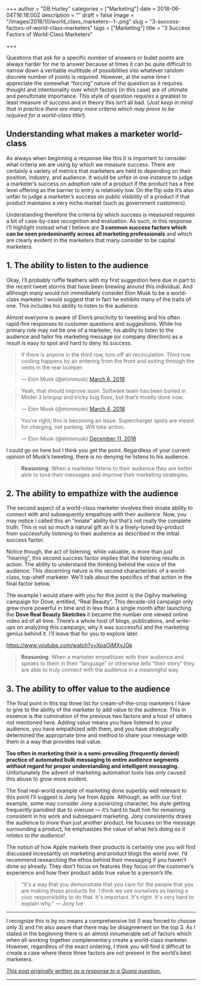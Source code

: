 +++
author = "DB Hurley"
categories = ["Marketing"]
date = 2018-06-04T16:18:00Z
description = ""
draft = false
image = "/images/2018/10/world_class_marketers--1-.png"
slug = "3-success-factors-of-world-class-marketers"
tags = ["Marketing"]
title = "3 Success Factors of World-Class Marketers"

+++


Questions that ask for a specific number of answers or bullet points are always harder for me to answer because at times it can be quite difficult to narrow down a veritable multitude of possibilities into whatever random discrete number of points is required. However, at the same time I appreciate the somewhat “forcing” nature of the question as it requires thought and intentionality over which factors (in this case) are of ultimate and penultimate importance. This style of question requires a greatest to least measure of success and in theory this isn’t all bad. (_Just keep in mind that in practice there are many more criteria which may prove to be required for a world-class title!_).

## Understanding what makes a marketer world-class

As always when beginning a response like this it is important to consider what criteria we are using by which we measure success. There are certainly a variety of metrics that marketers are held to depending on their position, industry, and audience. It would be unfair in one instance to judge a marketer’s success on adoption rate of a product if the product has a free level offering as the barrier to entry is relatively low. On the flip side it’s also unfair to judge a marketer’s success on public visibility of a product if that product maintains a very niche market (such as government customers).

Understanding therefore the criteria by which success is measured requires a bit of case-by-case recognition and evaluation. As such, in this response I’ll highlight instead what I believe are **3 common success factors which can be seen predominantly across all marketing professionals** and which are clearly evident in the marketers that many consider to be capital marketers.

## 1. The ability to listen to the audience

Okay, I’ll probably ruffle feathers with my first suggestion here due in part to the recent tweet storms that have been brewing around this individual. And although many would not immediately consider Elon Musk to be a world-class marketer I would suggest that in fact he exhibits many of the traits of one. This includes his ability to listen to the audience.

Almost everyone is aware of Elon’s proclivity to tweeting and his often rapid-fire responses to customer questions and suggestions. While his primary role may not be one of a marketer, his ability to listen to the audience and tailor his marketing message (or company direction) as a result is easy to spot and hard to deny its success.

<blockquote class="twitter-tweet"><p lang="en" dir="ltr">If there is anyone in the third row, turn off air recirculation. Third row cooling happens by air entering from the front and exiting through the vents in the rear bumper.</p>&mdash; Elon Musk (@elonmusk) <a href="https://twitter.com/elonmusk/status/971106671631130624?ref_src=twsrc%5Etfw">March 6, 2018</a></blockquote>
<script async src="https://platform.twitter.com/widgets.js" charset="utf-8"></script>

<blockquote class="twitter-tweet"><p lang="en" dir="ltr">Yeah, that should improve soon. Software team has been buried in Model 3 bringup and tricky bug fixes, but that’s mostly done now.</p>&mdash; Elon Musk (@elonmusk) <a href="https://twitter.com/elonmusk/status/970096186806878208?ref_src=twsrc%5Etfw">March 4, 2018</a></blockquote>
<script async src="https://platform.twitter.com/widgets.js" charset="utf-8"></script>

<blockquote class="twitter-tweet"><p lang="en" dir="ltr">You&#39;re right, this is becoming an issue. Supercharger spots are meant for charging, not parking. Will take action.</p>&mdash; Elon Musk (@elonmusk) <a href="https://twitter.com/elonmusk/status/807787096727425024?ref_src=twsrc%5Etfw">December 11, 2016</a></blockquote>
<script async src="https://platform.twitter.com/widgets.js" charset="utf-8"></script>

I could go on here but I think you get the point. Regardless of your current opinion of Musk’s tweeting, there is no denying he listens to his audience.

> **Reasoning**: When a marketer listens to their audience they are better able to tune their messages and improve their marketing strategies.

## 2. The ability to empathize with the audience

The second aspect of a world-class marketer involves their innate ability to connect with and subsequently empathize with their audience. Now, you may notice I called this an “innate” ability but that’s not really the complete truth. This is not so much a natural gift as it is a finely-tuned by-product from successfully listening to their audience as described in the initial success factor.

Notice though, the act of listening, while valuable, is more than just “hearing”, this second success factor implies that the listening results in action. The ability to understand the thinking behind the voice of the audience. This discerning nature is the second characteristic of a world-class, top-shelf marketer. We'll talk about the specifics of that action in the final factor below.

The example I would share with you for this point is the Ogilvy marketing campaign for Dove, entitled, “Real Beauty”. This decade-old campaign only grew more powerful in time and in less than a single month after launching the **Dove Real Beauty Sketches** it became the number one viewed online video ad of all time. There’s a whole host of blogs, publications, and write-ups on analyzing this campaign, why it was successful and the marketing genius behind it. I’ll leave that for you to explore later.

https://www.youtube.com/watch?v=XpaOjMXyJGk

> **Reasoning**: When a marketer empathizes with their audience and speaks to them in their “language” or otherwise tells “their story” they are able to truly connect with the audience in a meaningful way.

## 3. The ability to offer value to the audience

The final point in this top three list for cream-of-the-crop marketers I have to give to the ability of the marketer to add value to the audience. This in essence is the culmination of the previous two factors and a host of others not mentioned here. Adding value means you have listened to your audience, you have empathized with them, and you have strategically determined the appropriate time and method to share your message with them in a way that provides real value.

**Too often in marketing their is a semi-prevailing (frequently denied) practice of automated bulk messaging to entire audience segments without regard for proper understanding and intelligent messaging.** Unfortunately the advent of marketing automation tools has only caused this abuse to grow more evident.

The final real-world example of marketing done superbly well relevant to this point I’ll suggest is Jony Ive from Apple. Although, as with our first example, some may consider Jony a polarizing character, his style getting frequently parodied due to overuse — it’s hard to fault him for remaining consistent in his work and subsequent marketing. Jony consistently draws the audience to more than just another product. He focuses on the message surrounding a product, he emphasizes the value of what he’s doing _as it relates to the audience!_

The notion of how Apple markets their products is certainly one you will find discussed incessantly on marketing and product blogs the world over. I’d recommend researching the ethos behind their messaging if you haven’t done so already. They don’t focus on features they focus on the customer’s experience and how their product adds true value to a person’s life.

> “It's a way that you demonstrate that you care for the people that you are making these products for. I think we see ourselves as having a civic responsibility to do that. It's important. It's right. It's very hard to explain why." — Jony Ive

---

I recognize this is by no means a comprehensive list (I was forced to choose only 3) and I’m also aware that there may be disagreement on the top 3. As I stated in the beginning there is an almost innumerable set of factors which when all working together complementary create a world-class marketer. However, regardless of the exact ordering, I think you will find it difficult to create a case where these three factors are not present in the world’s best marketers.

[_This post originally written as a response to a Quora question._](https://www.quora.com/If-you-are-to-succeed-as-a-world-class-marketer-what-are-the-top-three-success-factors-or-skills-that-must-be-evident)

---

